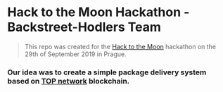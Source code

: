 # Hack to the Moon Hackathon - Backstreet-Hodlers Team

> This repo was created for the [Hack to the Moon](https://hacktothemoon.com/) hackathon on the 29th of September 2019 in Prague.

### Our idea was to create a simple package delivery system based on [TOP network](https://www.topnetwork.org/) blockchain. 
